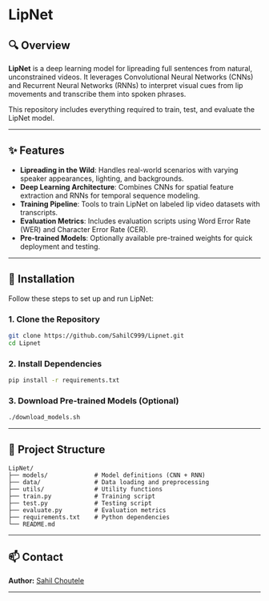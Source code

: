 
# LipNet

## 🔍 Overview

**LipNet** is a deep learning model for lipreading full sentences from natural, unconstrained videos. It leverages Convolutional Neural Networks (CNNs) and Recurrent Neural Networks (RNNs) to interpret visual cues from lip movements and transcribe them into spoken phrases.

This repository includes everything required to train, test, and evaluate the LipNet model.

---

## ✨ Features

- **Lipreading in the Wild**: Handles real-world scenarios with varying speaker appearances, lighting, and backgrounds.
- **Deep Learning Architecture**: Combines CNNs for spatial feature extraction and RNNs for temporal sequence modeling.
- **Training Pipeline**: Tools to train LipNet on labeled lip video datasets with transcripts.
- **Evaluation Metrics**: Includes evaluation scripts using Word Error Rate (WER) and Character Error Rate (CER).
- **Pre-trained Models**: Optionally available pre-trained weights for quick deployment and testing.

---

## 🚀 Installation

Follow these steps to set up and run LipNet:

### 1. Clone the Repository
```bash
git clone https://github.com/SahilC999/Lipnet.git
cd Lipnet
```

### 2. Install Dependencies
```bash
pip install -r requirements.txt
```

### 3. Download Pre-trained Models (Optional)
```bash
./download_models.sh
```

---

## 📁 Project Structure

```
LipNet/
├── models/             # Model definitions (CNN + RNN)
├── data/               # Data loading and preprocessing
├── utils/              # Utility functions
├── train.py            # Training script
├── test.py             # Testing script
├── evaluate.py         # Evaluation metrics
├── requirements.txt    # Python dependencies
└── README.md
```

---

## 📫 Contact


**Author:** [Sahil Choutele](https://github.com/SahilC999)

---

